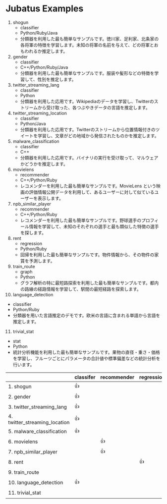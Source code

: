 Jubatus Examples
================

1. shogun
   - classifier
   - Python/Ruby/Java
   - 分類器を利用した最も簡単なサンプルです。徳川家、足利家、北条家の各将軍の特徴を学習します。未知の将軍の名前を与えて、どの将軍とおもわれるか推定します。
2. gender
   - classifier
   - C++/Python/Ruby/Java
   - 分類器を利用した最も簡単なサンプルです。服装や髪形などの特徴を学習して、性別を推定します。
3. twitter\_streaming\_lang
   - classifier
   - Python
   - 分類器を利用した応用です。Wikipediaのデータを学習し、Twitterのストリームから受け取った、各つぶやきデータの言語を推定します。
4. twitter\_streaming\_location
   - classifier
   - Python/Java
   - 分類器を利用した応用です。Twitterのストリームから位置情報付きのツイートを学習し、文章がどの地域から発信されたものかを推定します。
5. malware\_classification
   - classifier
   - C++
   - 分類器を利用した応用です。バイナリの実行を受け取って、マルウェアかどうかを推定します。
6. movielens
   - recommender
   - C++/Python/Ruby
   - レコメンダーを利用した最も簡単なサンプルです。MovieLens という映画の評価情報公開データを利用して、あるユーザーに対して似ているユーザーを表示します。
7. npb\_similar\_player
   - recommender
   - C++/Python/Ruby
   - レコメンダーを利用した最も簡単なサンプルです。野球選手のプロフィール情報を学習して、未知のそれぞれの選手と最も類似した特徴の選手を探します。
8. rent
   - regression
   - Python/Ruby
   - 回帰を利用した最も簡単なサンプルです。物件情報から、その物件の家賃を予測します。
9. train\_route
   - graph
   - Python
   - グラフ解析の特に最短路探索を利用した最も簡単なサンプルです。都内の路線の経路情報を学習して、駅間の最短経路を探索します。
10. language\_detection
   - classifier
   - Python/Ruby
   - 分類器を用いた言語推定のデモです。欧米の言語に含まれる単語から言語を推定します。
11. trivial\_stat
   - stat
   - Python
   - 統計分析機能を利用した最も簡単なサンプルです。果物の直径・重さ・価格を学習し、フルーツごとにパラメータの合計値や標準偏差などの統計分析を行います。

|                                     | classifer | recommender | regression | stat | graph | anomaly | Language     |
|-------------------------------------|-----------|-------------|------------|------|-------|---------|--------------|
| 1. shogun                           | :+1:      |             |            |      |       |         | Py/Ru/Ja     |
| 2. gender                           | :+1:      |             |            |      |       |         | C++/Py/Ru/Ja |
| 3. twitter\_streaming\_lang         | :+1:      |             |            |      |       |         | Py           |
| 4. twitter\_streaming\_location     | :+1:      |             |            |      |       |         | Py/Ja        |
| 5. malware\_classification          | :+1:      |             |            |      |       |         | C++          |
| 6. movielens                        |           | :+1:        |            |      |       |         | C++/Py/Ru/Ja |
| 7. npb\_similar\_player             |           | :+1:        |            |      |       |         | C++/Py/Ru    |
| 8. rent                             |           |             | :+1:       |      |       |         | Py/Ru        |
| 9. train\_route                     |           |             |            |      | :+1:  |         | Py           |
|10. language\_detection              | :+1:      |             |            |      |       |         | Py/Ru        |
|11. trivial_stat                     |           |             |            | :+1: |       |         | Py           |
